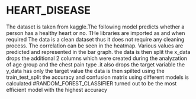 # HEART_DISEASE
The dataset is taken from kaggle.The following model predicts whether a person has a healthy heart or no.
THe libraries are imported as and when required 
The data is a clean dataset thus it does not require any cleaning process.
The correlation can be seen in the heatmap.
Various values are predicted and represented in the bar graph.
the data is then split 
the  x_data drops the additional 2 columns which were created during the analyzation of age group and the chest pain type .it also drops the target variable
the y_data has only the target value
the data is then spilted using the train_test_split
the accuracy and confusion matrix using different models is calculated
#RANDOM_FOREST_CLASSIFIER turned out to be the most efficient model with the highest accuracy
